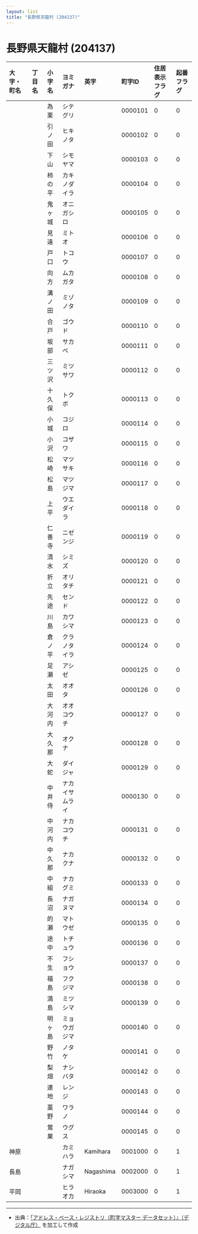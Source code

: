 ```yaml
---
layout: list
title: "長野県天龍村 (204137)"
---
```


# 長野県天龍村 (204137)

| 大字・町名 | 丁目名 | 小字名 | ヨミガナ | 英字 | 町字ID | 住居表示フラグ | 起番フラグ |
|:---|:---|:---|:---|:---|:---|:---|:---|
|  |  | 為栗 |   シテグリ |  | 0000101 | 0 | 0 |
|  |  | 引ノ田 |   ヒキノタ |  | 0000102 | 0 | 0 |
|  |  | 下山 |   シモヤマ |  | 0000103 | 0 | 0 |
|  |  | 柿の平 |   カキノダイラ |  | 0000104 | 0 | 0 |
|  |  | 鬼ヶ城 |   オニガシロ |  | 0000105 | 0 | 0 |
|  |  | 見遠 |   ミトオ |  | 0000106 | 0 | 0 |
|  |  | 戸口 |   トコウ |  | 0000107 | 0 | 0 |
|  |  | 向方 |   ムカガタ |  | 0000108 | 0 | 0 |
|  |  | 溝ノ田 |   ミゾノタ |  | 0000109 | 0 | 0 |
|  |  | 合戸 |   ゴウド |  | 0000110 | 0 | 0 |
|  |  | 坂部 |   サカベ |  | 0000111 | 0 | 0 |
|  |  | 三ツ沢 |   ミツサワ |  | 0000112 | 0 | 0 |
|  |  | 十久保 |   トクボ |  | 0000113 | 0 | 0 |
|  |  | 小城 |   コジロ |  | 0000114 | 0 | 0 |
|  |  | 小沢 |   コザワ |  | 0000115 | 0 | 0 |
|  |  | 松崎 |   マツサキ |  | 0000116 | 0 | 0 |
|  |  | 松島 |   マツジマ |  | 0000117 | 0 | 0 |
|  |  | 上平 |   ウエダイラ |  | 0000118 | 0 | 0 |
|  |  | 仁善寺 |   ニゼンジ |  | 0000119 | 0 | 0 |
|  |  | 清水 |   シミズ |  | 0000120 | 0 | 0 |
|  |  | 折立 |   オリタチ |  | 0000121 | 0 | 0 |
|  |  | 先途 |   センド |  | 0000122 | 0 | 0 |
|  |  | 川島 |   カワシマ |  | 0000123 | 0 | 0 |
|  |  | 倉ノ平 |   クラノタイラ |  | 0000124 | 0 | 0 |
|  |  | 足瀬 |   アシゼ |  | 0000125 | 0 | 0 |
|  |  | 太田 |   オオタ |  | 0000126 | 0 | 0 |
|  |  | 大河内 |   オオコウチ |  | 0000127 | 0 | 0 |
|  |  | 大久那 |   オクナ |  | 0000128 | 0 | 0 |
|  |  | 大蛇 |   ダイジャ |  | 0000129 | 0 | 0 |
|  |  | 中井侍 |   ナカイサムライ |  | 0000130 | 0 | 0 |
|  |  | 中河内 |   ナカコウチ |  | 0000131 | 0 | 0 |
|  |  | 中久那 |   ナカクナ |  | 0000132 | 0 | 0 |
|  |  | 中組 |   ナカグミ |  | 0000133 | 0 | 0 |
|  |  | 長沼 |   ナガヌマ |  | 0000134 | 0 | 0 |
|  |  | 的瀬 |   マトウゼ |  | 0000135 | 0 | 0 |
|  |  | 途中 |   トチュウ |  | 0000136 | 0 | 0 |
|  |  | 不生 |   フショウ |  | 0000137 | 0 | 0 |
|  |  | 福島 |   フクジマ |  | 0000138 | 0 | 0 |
|  |  | 満島 |   ミツシマ |  | 0000139 | 0 | 0 |
|  |  | 明ヶ島 |   ミョウガジマ |  | 0000140 | 0 | 0 |
|  |  | 野竹 |   ノタケ |  | 0000141 | 0 | 0 |
|  |  | 梨畑 |   ナシバタ |  | 0000142 | 0 | 0 |
|  |  | 連地 |   レンジ |  | 0000143 | 0 | 0 |
|  |  | 藁野 |   ワラノ |  | 0000144 | 0 | 0 |
|  |  | 鶯巣 |   ウグス |  | 0000145 | 0 | 0 |
| 神原 |  |  | カミハラ   | Kamihara | 0001000 | 0 | 1 |
| 長島 |  |  | ナガシマ   | Nagashima | 0002000 | 0 | 1 |
| 平岡 |  |  | ヒラオカ   | Hiraoka | 0003000 | 0 | 1 |

---

- 出典：[「アドレス・ベース・レジストリ（町字マスター データセット）』（デジタル庁）](https://www.digital.go.jp/policies/base_registry_address/) を加工して作成